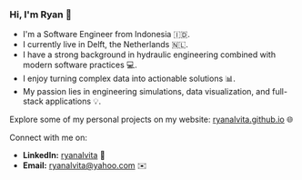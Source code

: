 ### Hi, I'm Ryan 👋

- I'm a Software Engineer from Indonesia 🇮🇩.
- I currently live in Delft, the Netherlands 🇳🇱.
- I have a strong background in hydraulic engineering combined with modern software practices 💻.
- I enjoy turning complex data into actionable solutions 📊.
- My passion lies in engineering simulations, data visualization, and full-stack applications 💡.

Explore some of my personal projects on my website: [ryanalvita.github.io](https://ryanalvita.github.io/) 🌐

Connect with me on:
- **LinkedIn:** [ryanalvita](https://www.linkedin.com/in/ryanalvita/) 🔗
- **Email:** [ryanalvita@yahoo.com](mailto:ryanalvita@yahoo.com) ✉️
